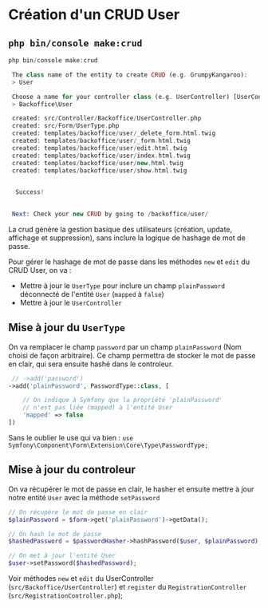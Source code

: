 # Création d'un CRUD User

## `php bin/console make:crud`

```php
php bin/console make:crud

 The class name of the entity to create CRUD (e.g. GrumpyKangaroo):
 > User

 Choose a name for your controller class (e.g. UserController) [UserController]:
 > Backoffice\User

 created: src/Controller/Backoffice/UserController.php
 created: src/Form/UserType.php
 created: templates/backoffice/user/_delete_form.html.twig
 created: templates/backoffice/user/_form.html.twig
 created: templates/backoffice/user/edit.html.twig
 created: templates/backoffice/user/index.html.twig
 created: templates/backoffice/user/new.html.twig
 created: templates/backoffice/user/show.html.twig

           
  Success! 
           

 Next: Check your new CRUD by going to /backoffice/user/
```

La crud génère la gestion basique des utilisateurs (création, update, affichage et suppression), sans inclure la logique de hashage de mot de passe.

Pour gérer le hashage de mot de passe dans les méthodes `new` et `edit` du CRUD User, on va : 
- Mettre à jour le `UserType` pour inclure un champ `plainPassword` déconnecté de l'entité `User` (`mapped` à `false`)
- Mettre à jour le `UserController`

## Mise à jour du `UserType`

On va remplacer le champ `password` par un champ `plainPassword` (Nom choisi de façon arbitraire). Ce champ permettra de stocker le mot de passe en clair, qui sera ensuite hashé dans le controleur. 

```php
 // ->add('password')
->add('plainPassword', PasswordType::class, [

    // On indique à Symfony que la propriété 'plainPassword'
    // n'est pas liée (mapped) à l'entité User
    'mapped' => false
])
```

Sans le oublier le use qui va bien : `use Symfony\Component\Form\Extension\Core\Type\PasswordType;`

## Mise à jour du controleur

On va récupérer le mot de passe en clair, le hasher et ensuite mettre à jour notre entité `User` avec la méthode `setPassword`

```php
// On récupère le mot de passe en clair
$plainPassword = $form->get('plainPassword')->getData();

// On hash le mot de passe
$hashedPassword = $passwordHasher->hashPassword($user, $plainPassword);

// On met à jour l'entité User
$user->setPassword($hashedPassword);
```

Voir méthodes `new` et `edit` du UserController (`src/Backoffice/UserController`) et `register` du `RegistrationController` (`src/RegistrationController.php`);